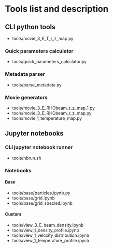 # Tools list and description

## CLI python tools

- tools/movie_3_E_T_r_z_map.py

### Quick parameters calculator

- tools/quick_parameters_calculator.py

### Metadata parser

- tools/parse_metadata.py

### Movie generators

- tools/movie_3_E_RHObeam_r_z_map_1.py
- tools/movie_3_E_RHObeam_r_z_map.py
- tools/movie_1_temperature_map.py

## Jupyter notebooks

### CLI jupyter notebook runner

- tools/nbrun.sh

### Notebooks

#### Base

- tools/base/particles.ipynb.py
- tools/base/grid.ipynb
- tools/base/grid_specied.ipynb

#### Custom

- tools/view_3_E_beam_density.ipynb
- tools/view_1_density_profile.ipynb
- tools/view_1_velocity_distribution.ipynb
- tools/view_1_temperature_profile.ipynb
